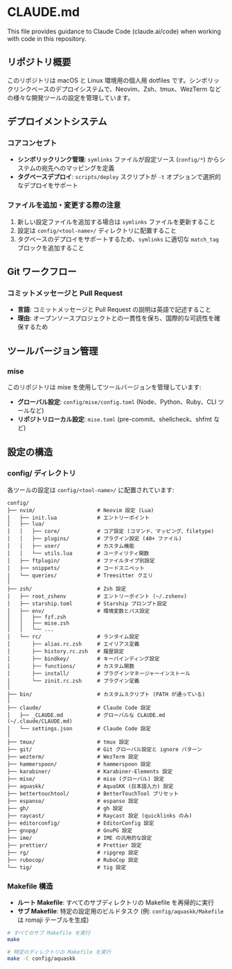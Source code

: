 # CLAUDE.md

This file provides guidance to Claude Code (claude.ai/code) when working with code in this repository.

## リポジトリ概要

このリポジトリは macOS と Linux 環境用の個人用 dotfiles です。シンボリックリンクベースのデプロイシステムで、Neovim、Zsh、tmux、WezTerm などの様々な開発ツールの設定を管理しています。

## デプロイメントシステム

### コアコンセプト

- **シンボリックリンク管理**: `symlinks` ファイルが設定ソース (`config/*`) からシステムの宛先へのマッピングを定義
- **タグベースデプロイ**: `scripts/deploy` スクリプトが `-t` オプションで選択的なデプロイをサポート

### ファイルを追加・変更する際の注意

1. 新しい設定ファイルを追加する場合は `symlinks` ファイルを更新すること
2. 設定は `config/<tool-name>/` ディレクトリに配置すること
3. タグベースのデプロイをサポートするため、`symlinks` に適切な `match_tag` ブロックを追加すること

## Git ワークフロー

### コミットメッセージと Pull Request

- **言語**: コミットメッセージと Pull Request の説明は英語で記述すること
- **理由**: オープンソースプロジェクトとの一貫性を保ち、国際的な可読性を確保するため

## ツールバージョン管理

### mise

このリポジトリは mise を使用してツールバージョンを管理しています:

- **グローバル設定**: `config/mise/config.toml` (Node、Python、Ruby、CLI ツールなど)
- **リポジトリローカル設定**: `mise.toml` (pre-commit、shellcheck、shfmt など)

## 設定の構造

### config/ ディレクトリ

各ツールの設定は `config/<tool-name>/` に配置されています:

```
config/
├── nvim/                    # Neovim 設定 (Lua)
│   ├── init.lua             # エントリーポイント
│   ├── lua/
│   │   ├── core/            # コア設定 (コマンド、マッピング、filetype)
│   │   ├── plugins/         # プラグイン設定 (40+ ファイル)
│   │   ├── user/            # カスタム機能
│   │   └── utils.lua        # ユーティリティ関数
│   ├── ftplugin/            # ファイルタイプ別設定
│   ├── snippets/            # コードスニペット
│   └── queries/             # Treesitter クエリ
│
├── zsh/                     # Zsh 設定
│   ├── root_zshenv          # エントリーポイント (~/.zshenv)
│   ├── starship.toml        # Starship プロンプト設定
│   ├── env/                 # 環境変数とパス設定
│   │   ├── fzf.zsh
│   │   ├── mise.zsh
│   │   └── ...
│   └── rc/                  # ランタイム設定
│       ├── alias.rc.zsh     # エイリアス定義
│       ├── history.rc.zsh   # 履歴設定
│       ├── bindkey/         # キーバインディング設定
│       ├── functions/       # カスタム関数
│       ├── install/         # プラグインマネージャーインストール
│       └── zinit.rc.zsh     # プラグイン定義
│
├── bin/                     # カスタムスクリプト (PATH が通っている)
│
├── claude/                  # Claude Code 設定
│   ├── _CLAUDE.md           # グローバルな CLAUDE.md (~/.claude/CLAUDE.md)
│   └── settings.json        # Claude Code 設定
│
├── tmux/                    # tmux 設定
├── git/                     # Git グローバル設定と ignore パターン
├── wezterm/                 # WezTerm 設定
├── hammerspoon/             # hammerspoon 設定
├── karabiner/               # Karabiner-Elements 設定
├── mise/                    # mise (グローバル) 設定
├── aquaskk/                 # AquaSKK (日本語入力) 設定
├── bettertouchtool/         # BetterTouchTool プリセット
├── espanso/                 # espanso 設定
├── gh/                      # gh 設定
├── raycast/                 # Raycast 設定 (quicklinks のみ)
├── editorconfig/            # EditorConfig 設定
├── gnupg/                   # GnuPG 設定
├── ime/                     # IME の汎用的な設定
├── prettier/                # Prettier 設定
├── rg/                      # ripgrep 設定
├── rubocop/                 # RuboCop 設定
└── tig/                     # tig 設定
```

### Makefile 構造

- **ルート Makefile**: すべてのサブディレクトリの Makefile を再帰的に実行
- **サブ Makefile**: 特定の設定用のビルドタスク (例: `config/aquaskk/Makefile` は romaji テーブルを生成)

```bash
# すべてのサブ Makefile を実行
make

# 特定のディレクトリの Makefile を実行
make -C config/aquaskk
```
